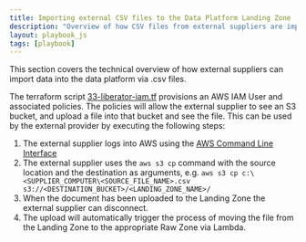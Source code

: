 ```yaml
---
title: Importing external CSV files to the Data Platform Landing Zone
description: "Overview of how CSV files from external suppliers are imported to the Data Platform Landing Zone"
layout: playbook_js
tags: [playbook]
---
```


This section covers the technical overview of how external suppliers can import data into the data platform via .csv files.

The terraform script [33-liberator-iam.tf](https://github.com/LBHackney-IT/Data-Platform/tree/main/terraform/33-liberator-iam.tf) provisions an AWS IAM User and associated policies. The policies will allow the external supplier to see an S3 bucket, and upload a file into that bucket and see the file. This can be used by the external provider by executing the following steps:

1. The external supplier logs into AWS using the [AWS Command Line Interface](https://aws.amazon.com/cli/)
2. The external supplier uses the `aws s3 cp` command with the source location and the destination as arguments, e.g. `aws s3 cp c:\<SUPPLIER_COMPUTER\<SOURCE_FILE_NAME>.csv s3://<DESTINATION_BUCKET>/<LANDING_ZONE_NAME>/`
3. When the document has been uploaded to the Landing Zone the external supplier can disconnect.
4. The upload will automatically trigger the process of moving the file from the Landing Zone to the appropriate Raw Zone via Lambda. 